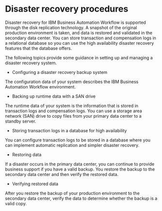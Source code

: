 # Disaster recovery procedures

Disaster recovery for IBM Business Automation
Workflow is supported through
the disk replication technology. A snapshot of the original production environment is taken, and
data is restored and validated in the secondary data center. You can store transaction and
compensation logs in a relational database so you can use the high availability disaster recovery
features that the database offers.

The following topics provide some guidance in setting up and managing
a disaster recovery system.

- Configuring a disaster recovery backup system

The configuration data of your system describes the IBM Business Automation Workflow environment.
- Backing up runtime data with a SAN drive

The runtime data of your system is the information that is stored in transaction logs and compensation logs. You can use a storage area network (SAN) drive to copy files from your primary data center to a standby server.
- Storing transaction logs in a database for high availability

You can configure transaction logs to be stored in a database where you can implement automatic replication and simpler disaster recovery.
- Restoring data

If a disaster occurs in the primary data center, you can continue to provide business support if you have a valid backup. You restore the backup to the secondary data center and then verify the restored data.
- Verifying restored data

After you restore the backup of your production environment to the secondary data center, verify the data to determine whether the backup is a valid copy.